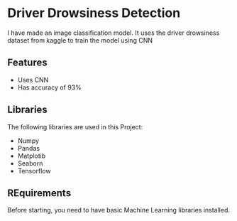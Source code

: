 
# Driver Drowsiness Detection

I have made an image classification model. It uses the driver drowsiness dataset from kaggle to train the model using CNN




## Features

- Uses CNN
- Has accuracy of 93%






## Libraries
The following libraries are used in this Project:

- Numpy
- Pandas
- Matplotib
- Seaborn
- Tensorflow
##  REquirements
Before starting, you need to have basic Machine Learning libraries installed.